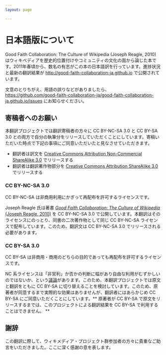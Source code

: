 ```yaml
---
layout: page

---
```


# 日本語版について

Good Faith Collaboration: The Culture of Wikipedia (Joseph Reagle, 2010) はウィキペディアを歴史的位置付けやコミュニティの文化の面から論じた本です。2011年春頃から、数名の有志がこの本の日本語訳を行っています。進捗状況と最新の翻訳結果が http://good-faith-collaboration-ja.github.io で公開されています。

文意のとりちがえ、用語の誤りなどがありましたら、 https://github.com/good-faith-collaboration-ja/good-faith-collaboration-ja.github.io/issues にお知らせください。

## 寄稿者へのお願い

本翻訳プロジェクトでは翻訳寄稿者の方々に CC BY-NC-SA 3.0 と CC BY-SA 3.0 との両方で自分の執筆分をリリースしていただくことにしています。寄稿いただいた時点で下記の事項にご同意いただいたと見なさせていただきます。

* 翻訳者は訳文を [Creative Commons Attribution Non-Commercial ShareAlike 3.0](http://creativecommons.org/licenses/by-nc-sa/3.0/) でリリースする
* 翻訳者は翻訳著作物部分を [Creative Commons Attribution ShareAlike 3.0](http://creativecommons.org/licenses/by-sa/3.0/) でリリースする

### CC BY-NC-SA 3.0

CC BY-NC-SA は非商用利用にかぎって再配布を許可するライセンスです。

Joseph Reagle 氏は著書 [*Good Faith Collaboration: The Culture of Wikipedia* (Joseph Reagle, 2010)](http://reagle.org/joseph/2010/gfc/) を CC BY-NC-SA 3.0 で公開しています。本翻訳はそのライセンスにのっとり、同書の二次著作物として同じ CC BY-NC-SA ライセンスで配布しています。このため、翻訳文は CC BY-NC-SA 3.0 でリリースされる必要があります。

### CC BY-SA 3.0

CC BY-SA は非商用・商用のどちらの目的であっても再配布を許可するライセンスです。

NC 系ライセンスは「非営利」か否かの判断に幅があり自由な利用がむずかしいのではないか、という[議論](http://wiki.creativecommons.org/NonCommercial)があります。このため、本翻訳プロジェクトでは原文と翻訳をともに CC BY-SA に切り替えることを検討しています。このため、原著者が同意するまで実際的な効果はありませんが、翻訳者にはあらかじめ CC BY-SA にご同意いただくことにしています。** 原著者が CC BY-SA で原文をリリースするまでは、このプロジェクトによる翻訳結果を CC BY-SA で利用することはできません。 **

## 謝辞

この翻訳に際して、ウィキメディア・プロジェクト群参加者の方々に貴重なご助言をいただきました。ここに深く感謝の意を表します。
